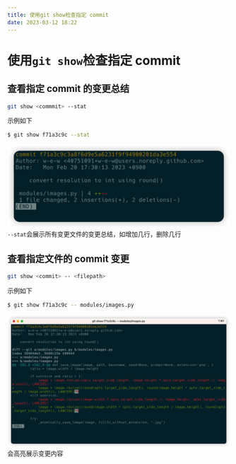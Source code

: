 ```yaml
---
title: 使用git show检查指定 commit
date: 2023-03-12 18:22
---
```

# 使用`git show`检查指定 commit

## 查看指定 commit 的变更总结

```bash
git show <commmit> --stat
```

示例如下

```bash
$ git show f71a3c9c --stat
```
![](./_image/2023-03-12/2023-03-12-18-31-03@2x.png)
`--stat`会展示所有变更文件的变更总结，如增加几行，删除几行

## 查看指定文件的 commit 变更

```bash
git show <commit> -- <filepath>
```

示例如下

```bash
$ git show f71a3c9c -- modules/images.py
```
![](./_image/2023-03-12/2023-03-12-18-28-28@2x.png)
会高亮展示变更内容